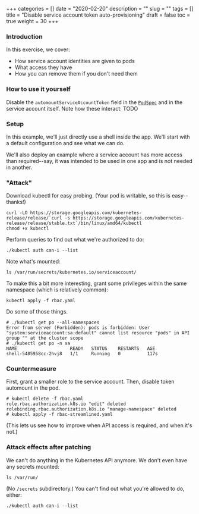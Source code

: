 +++
categories = []
date = "2020-02-20"
description = ""
slug = ""
tags = []
title = "Disable service account token auto-provisioning"
draft = false
toc = true
weight = 30
+++

<!-- TODO: Tune RBAC as a separate item? (see 40-rbac) -->

### Introduction
In this exercise, we cover:

 - How service account identities are given to pods
 - What access they have
 - How you can remove them if you don't need them

### How to use it yourself
Disable the `automountServiceAccountToken` field in the [`PodSpec`](https://kubernetes.io/docs/reference/generated/kubernetes-api/v1.15/#podspec-v1-core)
and in the service account itself.
Note how these interact: TODO

### Setup
In this example, we'll just directly use a shell inside the app.
We'll start with a default configuration and see what we can do.

We'll also deploy an example where a service account has more
access than required--say, it was intended to be used in one app
and is not needed in another.

### "Attack"
Download kubectl for easy probing.
(Your pod is writable, so this is easy--thanks!)
```
curl -LO https://storage.googleapis.com/kubernetes-release/release/`curl -s https://storage.googleapis.com/kubernetes-release/release/stable.txt`/bin/linux/amd64/kubectl
chmod +x kubectl
```
<!-- TODO: Switch to base image with curl built in, for convenience.  -->
Perform queries to find out what we're authorized to do:
```
./kubectl auth can-i --list
```
Note what's mounted:
```
ls /var/run/secrets/kubernetes.io/serviceaccount/
```
To make this a bit more interesting, grant some privileges within the same namespace (which is relatively common):
```
kubectl apply -f rbac.yaml
```
Do some of those things.
```
# ./kubectl get po --all-namespaces
Error from server (Forbidden): pods is forbidden: User "system:serviceaccount:sa:default" cannot list resource "pods" in API group "" at the cluster scope
# ./kubectl get po -n sa
NAME                    READY   STATUS    RESTARTS   AGE
shell-5485958cc-2hvj8   1/1     Running   0          117s
```

### Countermeasure
First, grant a smaller role to the service account.
Then, disable token automount in the pod.

```
# kubectl delete -f rbac.yaml
role.rbac.authorization.k8s.io "edit" deleted
rolebinding.rbac.authorization.k8s.io "manage-namespace" deleted
# kubectl apply -f rbac-streamlined.yaml
```

(This lets us see how to improve when API access is required,
and when it's not.)

### Attack effects after patching
We can't do anything in the Kubernetes API anymore.
We don't even have any secrets mounted:
```
ls /var/run/
```
(No `/secrets` subdirectory.)
You can't find out what you're allowed to do, either:
```
./kubectl auth can-i --list
```
